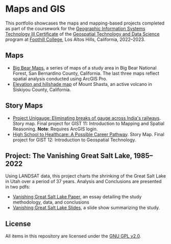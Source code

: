 # Maps and GIS
This portfolio showcases the maps and mapping-based projects completed as part of the coursework for the [Geographic Information Systems Technology III Certificate](https://catalog.foothill.edu/degrees-certificates/geographic-information-systems-technology/) of the [Geospatial Technology and Data Science](https://foothill.edu/gis/) program at [Foothill College](https://foothill.edu/), Los Altos Hills, California, 2022–2023. 

## Maps
- [Big Bear Maps](https://github.com/morosebose/Maps_and_GIS/blob/main/Big_Bear_Maps.pdf), a series of maps of a study area in Big Bear National Forest, San Bernardino County, California. The last three maps reflect spatial analysis conducted using ArcGIS Pro.
- [Elevation and hillshade map](https://github.com/morosebose/Maps_and_GIS/blob/main/Shasta.pdf) of Mount Shasta, an active volcano in Siskiyou County, California.

## Story Maps
- [Project Unigauge:  Eliminating breaks of gauge across India's railways](https://storymaps.arcgis.com/stories/3ffce9ac5e3f4ef88b8d5248c23bcafe). Story map. Final project for GIST 11: Introduction to Mapping and Spatial Reasoning. **Note**: Requires ArcGIS login. 
- [High School to Healthcare: A Possible Career Pathway](https://storymaps.arcgis.com/stories/ee16d1b50088460f98356e2417b1df9a). Story Map. Final project for GIST 12: Introduction to Geospatial Technology.

## Project: The Vanishing Great Salt Lake, 1985–2022
Using LANDSAT data, this project charts the shrinking of the Great Salt Lake in Utah over a period of 37 years. Analysis and Conclusions are presented in two pdfs:
- [Vanishing Great Salt Lake Paper](https://github.com/morosebose/Maps_and_GIS/blob/main/Vanishing_Great_Salt_Lake/Vanishing_Great_Salt_Lake_Paper.pdf), an essay detailing the study methodology, data, and conclusions
- [Vanishing Great Salt Lake Slides](https://github.com/morosebose/Maps_and_GIS/blob/main/Vanishing_Great_Salt_Lake/Vanishing_Great_Salt_Lake_Slides.pdf), a slide show summarizing the study. 

## License
All items in this repository are licensed under the [GNU GPL v2.0](https://github.com/morosebose/Maps_and_GIS/blob/main/LICENSE).
